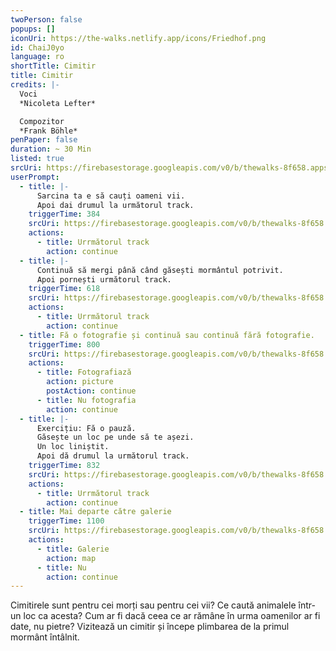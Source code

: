 ```yaml
---
twoPerson: false
popups: []
iconUri: https://the-walks.netlify.app/icons/Friedhof.png
id: ChaiJ0yo
language: ro
shortTitle: Cimitir
title: Cimitir
credits: |-
  Voci
  *Nicoleta Lefter*

  Compozitor
  *Frank Böhle*
penPaper: false
duration: ~ 30 Min
listed: true
srcUri: https://firebasestorage.googleapis.com/v0/b/thewalks-8f658.appspot.com/o/mp3%2Fapi-v1%2Fro_ChaiJ0yo%2Fwalk_5_graveyard__RO__.mp3?alt=media&token=1ebcf146-983a-41b2-8f90-f17de6db72f4
userPrompt:
  - title: |-
      Sarcina ta e să cauți oameni vii.
      Apoi dai drumul la următorul track.
    triggerTime: 384
    srcUri: https://firebasestorage.googleapis.com/v0/b/thewalks-8f658.appspot.com/o/mp3%2Fv0%2Fde_ChaiJ0yo%2Fde_ChaiJ0yo_loop_1.mp3?alt=media&token=7d3b45a7-12e5-4400-8c15-33886e2204a1
    actions:
      - title: Urrmătorul track
        action: continue
  - title: |-
      Continuă să mergi până când găsești mormântul potrivit.
      Apoi pornești următorul track.
    triggerTime: 618
    srcUri: https://firebasestorage.googleapis.com/v0/b/thewalks-8f658.appspot.com/o/mp3%2Fv0%2Fde_ChaiJ0yo%2Fde_ChaiJ0yo_loop_2.mp3?alt=media&token=375131c9-94b6-4097-b026-003be5056fbc
    actions:
      - title: Urrmătorul track
        action: continue
  - title: Fă o fotografie și continuă sau continuă fără fotografie.
    triggerTime: 800
    srcUri: https://firebasestorage.googleapis.com/v0/b/thewalks-8f658.appspot.com/o/mp3%2Fapi-v1%2Fro_ChaiJ0yo%2Fwalk_5_Loop-FOTO__RO__13_20min_.mp3?alt=media&token=54b30fe2-e36e-4fb7-9d81-fb616cb11b11
    actions:
      - title: Fotografiază
        action: picture
        postAction: continue
      - title: Nu fotografia
        action: continue
  - title: |-
      Exercițiu: Fă o pauză.
      Găsește un loc pe unde să te așezi.
      Un loc liniștit.
      Apoi dă drumul la următorul track.
    triggerTime: 832
    srcUri: https://firebasestorage.googleapis.com/v0/b/thewalks-8f658.appspot.com/o/mp3%2Fv0%2Fde_ChaiJ0yo%2Fde_ChaiJ0yo_loop_4.mp3?alt=media&token=ffd6fa93-15dd-4036-bbf7-b173a7c67e9e
    actions:
      - title: Urrmătorul track
        action: continue
  - title: Mai departe către galerie
    triggerTime: 1100
    srcUri: https://firebasestorage.googleapis.com/v0/b/thewalks-8f658.appspot.com/o/static%2Fmedias%2Fmulti_Zeubeel8_loop.mp3?alt=media&token=88349085-3303-48b9-bdc6-fd7b09519a26
    actions:
      - title: Galerie
        action: map
      - title: Nu
        action: continue
---
```

Cimitirele sunt pentru cei morți sau pentru cei vii? Ce caută animalele într-un loc ca acesta? Cum ar fi dacă ceea ce ar rămâne în urma oamenilor ar fi date, nu pietre? Vizitează un cimitir și începe plimbarea de la primul mormânt întâlnit.
